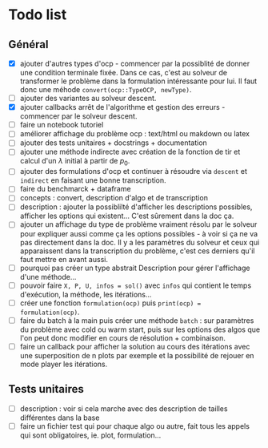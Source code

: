 # Todo list

## Général

- [x] ajouter d'autres types d'ocp - commencer par la possiblité de donner une condition terminale fixée. Dans ce cas, c'est au solveur de transformer le problème dans la formulation intéressante pour lui. Il faut donc une méhode `convert(ocp::TypeOCP, newType)`.
- [ ] ajouter des variantes au solveur descent.
- [x] ajouter callbacks arrêt de l'algorithme et gestion des erreurs - commencer par le solveur descent.
- [ ] faire un notebook tutoriel
- [ ] améliorer affichage du problème ocp : text/html ou makdown ou latex
- [ ] ajouter des tests unitaires + docstrings + documentation
- [ ] ajouter une méthode indirecte avec création de la fonction de tir et calcul d'un $\lambda$ initial à partir de $p_0$. 
- [ ] ajouter des formulations d'ocp et continuer à résoudre via `descent` et `indirect` en faisant une bonne transcription.
- [ ] faire du benchmarck + dataframe
- [ ] concepts : convert, description d'algo et de transcription
- [ ] description : ajouter la possiblilté d'afficher les descriptions possibles, afficher les options qui existent... C'est sûrement dans la doc ça.
- [ ] ajouter un affichage du type de problème vraiment résolu par le solveur pour expliquer aussi comme ça 
les options possibles - à voir si ça ne va pas directement dans la doc. Il y a les paramètres du solveur et 
ceux qui apparaissent dans la transcription du problème, c'est ces derniers qu'il faut mettre en avant aussi.
- [ ] pourquoi pas créer un type abstrait Description pour gérer l'affichage d'une méthode...
- [ ] pouvoir faire `X, P, U, infos = sol()` avec `infos` qui contient le temps d'exécution, la méthode, les itérations...
- [ ] créer une fonction `formulation(ocp)` puis `print(ocp) = formulation(ocp)`.
- [ ] faire du batch à la main puis créer une méthode `batch` : sur paramètres du problème avec cold ou warm start, puis sur les options des algos que l'on peut donc modifier en cours de résolution + combinaison. 
- [ ] faire un callback pour afficher la solution au cours des itérations avec une superposition de n plots par exemple et la possibilité de rejouer en mode player les itérations.
 
## Tests unitaires

- [ ] description : voir si cela marche avec des description de tailles différentes dans la base
- [ ] faire un fichier test qui pour chaque algo ou autre, fait tous les appels qui sont obligatoires, ie. plot, formulation...
